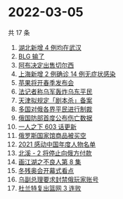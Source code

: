 # 2022-03-05

共 17 条

<!-- BEGIN ZHIHUSEARCH -->
<!-- 最后更新时间 Sat Mar 05 2022 02:11:25 GMT+0800 (China Standard Time) -->
1. [湖北新增 4 例均在武汉](https://www.zhihu.com/search?q=湖北疫情)
1. [BLG 输了](https://www.zhihu.com/search?q=blg)
1. [阿布决定出售切尔西](https://www.zhihu.com/search?q=切尔西)
1. [上海新增 2 例确诊 14 例无症状感染](https://www.zhihu.com/search?q=上海疫情)
1. [苹果将开春季发布会](https://www.zhihu.com/search?q=苹果春季发布会)
1. [法记者称乌军轰炸乌东平民](https://www.zhihu.com/search?q=法记者称乌军轰炸乌东平民)
1. [天津拟规定「剧本杀」备案](https://www.zhihu.com/search?q=剧本杀)
1. [多国对俄各界平民进行制裁](https://www.zhihu.com/search?q=各界制裁俄罗斯)
1. [俄国防部首度公布伤亡数据](https://www.zhihu.com/search?q=俄乌冲突伤亡数据)
1. [一人之下 603 话更新](https://www.zhihu.com/search?q=一人之下)
1. [俄罗斯国家馆商品被买空](https://www.zhihu.com/search?q=俄罗斯国家馆商品卖空)
1. [2021 感动中国年度人物名单](https://www.zhihu.com/search?q=感动中国年度人物)
1. [北溪 - 2 将停止向俄方付款](https://www.zhihu.com/search?q=北溪-2)
1. [画江湖之不良人第 8 集](https://www.zhihu.com/search?q=画江湖之不良人)
1. [冬残奥会开幕式看点](https://www.zhihu.com/search?q=冬残奥会开幕式)
1. [乌副总理要求封禁俄玩家账号](https://www.zhihu.com/search?q=游戏账号)
1. [杜兰特复出篮网 3 连败](https://www.zhihu.com/search?q=篮网)
<!-- END ZHIHUSEARCH -->
